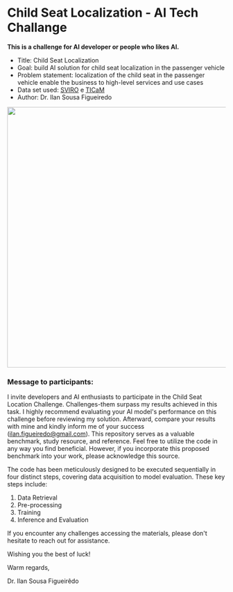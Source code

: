# Child Seat Localization - AI Tech Challange 

**This is a challenge for AI developer or people who likes AI.**
* Title: Child Seat Localization
* Goal: build AI solution for child seat localization in the passenger vehicle
* Problem statement: localization of the child seat in the passenger vehicle enable the business to high-level services and use cases
* Data set used: [SVIRO](https://sviro.kl.dfki.de/) e [TICaM](https://vizta-tof.kl.dfki.de/cabin-dataset/)
* Author: Dr. Ilan Sousa Figueiredo

<img src="https://github.com/Ilanfigueiredo/Child_Seat_Localization/assets/31046784/66b17f1a-e9e6-4dea-a888-e228cbe4c212" width="600">

### Message to participants:

I invite developers and AI enthusiasts to participate in the Child Seat Location Challenge. Challenges-them surpass my results achieved in this task. I highly recommend evaluating your AI model's performance on this challenge before reviewing my solution. Afterward, compare your results with mine and kindly inform me of your success (ilan.figueiredo@gmail.com). This repository serves as a valuable benchmark, study resource, and reference. Feel free to utilize the code in any way you find beneficial. However, if you incorporate this proposed benchmark into your work, please acknowledge this source.

The code has been meticulously designed to be executed sequentially in four distinct steps, covering data acquisition to model evaluation.  These key steps include:

1. Data Retrieval
2. Pre-processing
3. Training
4. Inference and Evaluation

If you encounter any challenges accessing the materials, please don't hesitate to reach out for assistance.

Wishing you the best of luck!

Warm regards,

Dr. Ilan Sousa Figueirêdo
